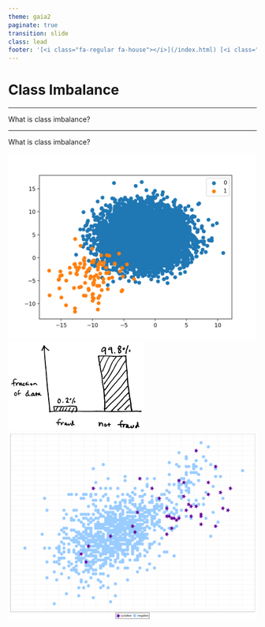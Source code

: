 ```yaml
---
theme: gaia2
paginate: true
transition: slide
class: lead
footer: '[<i class="fa-regular fa-house"></i>](/index.html) [<i class="fa-regular fa-circle-up"></i>](../index.html) [<i class="fa-regular fa-circle-left"></i>](#1)'
---
```



<!-- _class: lead -->
# Class Imbalance

---

<!-- _class: lead -->
What is class imbalance?

---

What is class imbalance?

![w:350](assets/2025-09-29-18-53-08.png) ![w:350](assets/2025-09-29-18-54-12.png) ![w:350](assets/2025-09-29-18-57-23.png)
